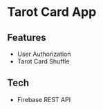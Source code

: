 # Tarot Card App
## Features
* User Authorization
* Tarot Card Shuffle

## Tech
* Firebase REST API
